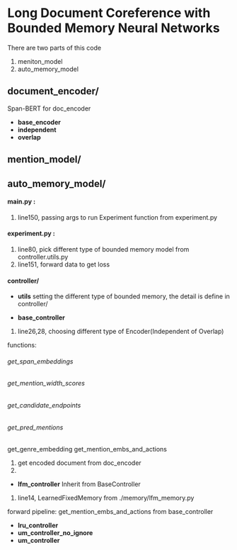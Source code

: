 # Long Document Coreference with Bounded Memory Neural Networks

There are two parts of this code

1. meniton_model
2. auto_memory_model

## document_encoder/
Span-BERT for doc_encoder

* **base_encoder**
* **independent**
* **overlap**

## mention_model/

## auto_memory_model/

#### main.py : 
1. line150, passing args to run Experiment function from experiment.py

#### experiment.py : 
1. line80, pick different type of bounded memory model from controller.utils.py
2. line151, forward data to get loss

#### controller/

* **utils**
setting the different type of bounded memory, the detail is define in controller/

* **base_controller**
1. line26,28, choosing different type of Encoder(Independent of Overlap)

functions:
###### get_span_embeddings
###### get_mention_width_scores
###### get_candidate_endpoints
###### get_pred_mentions

get_genre_embedding
get_mention_embs_and_actions
1. get encoded document from doc_encoder
2. 

* **lfm_controller**
Inherit from BaseController

1. line14, LearnedFixedMemory from ./memory/lfm_memory.py

forward pipeline:
get_mention_embs_and_actions from base_controller

* **lru_controller**
* **um_controller_no_ignore**
* **um_controller**


